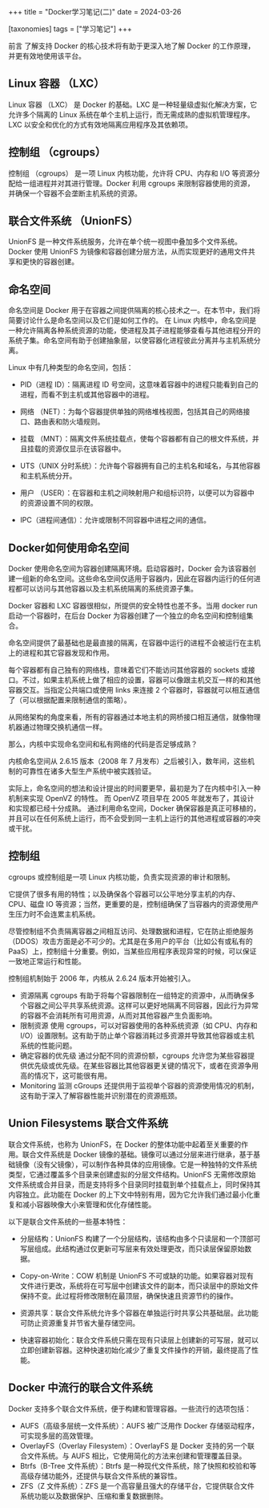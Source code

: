 +++
title = "Docker学习笔记(二)"
date = 2024-03-26

[taxonomies]
tags = ["学习笔记"]
+++

前言 了解支持 Docker 的核心技术将有助于更深入地了解 Docker 的工作原理，并更有效地使用该平台。
<!-- more -->

## **Linux 容器 （LXC）**

Linux 容器 （LXC） 是 Docker 的基础。LXC 是一种轻量级虚拟化解决方案，它允许多个隔离的 Linux 系统在单个主机上运行，而无需成熟的虚拟机管理程序。LXC 以安全和优化的方式有效地隔离应用程序及其依赖项。

## **控制组 （cgroups）**

控制组 （cgroups） 是一项 Linux 内核功能，允许将 CPU、内存和 I/O 等资源分配给一组进程并对其进行管理。Docker 利用 cgroups 来限制容器使用的资源，并确保一个容器不会垄断主机系统的资源。


## **联合文件系统 （UnionFS）**

UnionFS 是一种文件系统服务，允许在单个统一视图中叠加多个文件系统。Docker 使用 UnionFS 为镜像和容器创建分层方法，从而实现更好的通用文件共享和更快的容器创建。

## **命名空间**

命名空间是 Docker 用于在容器之间提供隔离的核心技术之一。在本节中，我们将简要讨论什么是命名空间以及它们是如何工作的。
在 Linux 内核中，命名空间是一种允许隔离各种系统资源的功能，使进程及其子进程能够查看与其他进程分开的系统子集。命名空间有助于创建抽象层，以使容器化进程彼此分离并与主机系统分离。

Linux 中有几种类型的命名空间，包括：

- PID（进程 ID）：隔离进程 ID 号空间，这意味着容器中的进程只能看到自己的进程，而看不到主机或其他容器中的进程。

- 网络 （NET）：为每个容器提供单独的网络堆栈视图，包括其自己的网络接口、路由表和防火墙规则。

- 挂载 （MNT）：隔离文件系统挂载点，使每个容器都有自己的根文件系统，并且挂载的资源仅显示在该容器中。

- UTS（UNIX 分时系统）：允许每个容器拥有自己的主机名和域名，与其他容器和主机系统分开。

- 用户 （USER）：在容器和主机之间映射用户和组标识符，以便可以为容器中的资源设置不同的权限。

- IPC（进程间通信）：允许或限制不同容器中进程之间的通信。

## **Docker如何使用命名空间**

Docker 使用命名空间为容器创建隔离环境。启动容器时，Docker 会为该容器创建一组新的命名空间。这些命名空间仅适用于容器内，因此在容器内运行的任何进程都可以访问与其他容器以及主机系统隔离的系统资源子集。

Docker 容器和 LXC 容器很相似，所提供的安全特性也差不多。当用 docker run 启动一个容器时，在后台 Docker 为容器创建了一个独立的命名空间和控制组集合。

命名空间提供了最基础也是最直接的隔离，在容器中运行的进程不会被运行在主机上的进程和其它容器发现和作用。

每个容器都有自己独有的网络栈，意味着它们不能访问其他容器的 sockets 或接口。不过，如果主机系统上做了相应的设置，容器可以像跟主机交互一样的和其他容器交互。当指定公共端口或使用 links 来连接 2 个容器时，容器就可以相互通信了（可以根据配置来限制通信的策略）。

从网络架构的角度来看，所有的容器通过本地主机的网桥接口相互通信，就像物理机器通过物理交换机通信一样。

那么，内核中实现命名空间和私有网络的代码是否足够成熟？

内核命名空间从 2.6.15 版本（2008 年 7 月发布）之后被引入，数年间，这些机制的可靠性在诸多大型生产系统中被实践验证。

实际上，命名空间的想法和设计提出的时间要更早，最初是为了在内核中引入一种机制来实现 OpenVZ 的特性。 而 OpenVZ 项目早在 2005 年就发布了，其设计和实现都已经十分成熟。
通过利用命名空间，Docker 确保容器是真正可移植的，并且可以在任何系统上运行，而不会受到同一主机上运行的其他进程或容器的冲突或干扰。

## **控制组**

cgroups 或控制组是一项 Linux 内核功能，负责实现资源的审计和限制。

它提供了很多有用的特性；以及确保各个容器可以公平地分享主机的内存、CPU、磁盘 IO 等资源；当然，更重要的是，控制组确保了当容器内的资源使用产生压力时不会连累主机系统。

尽管控制组不负责隔离容器之间相互访问、处理数据和进程，它在防止拒绝服务（DDOS）攻击方面是必不可少的。尤其是在多用户的平台（比如公有或私有的 PaaS）上，控制组十分重要。例如，当某些应用程序表现异常的时候，可以保证一致地正常运行和性能。

控制组机制始于 2006 年，内核从 2.6.24 版本开始被引入。

- 资源隔离
cgroups 有助于将每个容器限制在一组特定的资源中，从而确保多个容器之间公平共享系统资源。这样可以更好地隔离不同容器，因此行为异常的容器不会消耗所有可用资源，从而对其他容器产生负面影响。
- 限制资源
使用 cgroups，可以对容器使用的各种系统资源（如 CPU、内存和 I/O）设置限制。这有助于防止单个容器消耗过多资源并导致其他容器或主机系统的性能问题。
- 确定容器的优先级
通过分配不同的资源份额，cgroups 允许您为某些容器提供优先级或优先级。在某些容器比其他容器更关键的情况下，或者在资源争用高的情况下，这可能很有用。
- Monitoring 监测
cGroups 还提供用于监视单个容器的资源使用情况的机制，这有助于深入了解容器性能并识别潜在的资源瓶颈。


## **Union Filesystems 联合文件系统**

联合文件系统，也称为 UnionFS，在 Docker 的整体功能中起着至关重要的作用。联合文件系统是 Docker 镜像的基础。镜像可以通过分层来进行继承，基于基础镜像（没有父镜像），可以制作各种具体的应用镜像。它是一种独特的文件系统类型，它通过覆盖多个目录来创建虚拟的分层文件结构。UnionFS 无需修改原始文件系统或合并目录，而是支持将多个目录同时挂载到单个挂载点上，同时保持其内容独立。此功能在 Docker 的上下文中特别有用，因为它允许我们通过最小化重复和减小容器映像大小来管理和优化存储性能。

以下是联合文件系统的一些基本特性：

- 分层结构：UnionFS 构建了一个分层结构，该结构由多个只读层和一个顶部可写层组成。此结构通过仅更新可写层来有效处理更改，而只读层保留原始数据。

- Copy-on-Write：COW 机制是 UnionFS 不可或缺的功能。如果容器对现有文件进行更改，系统将在可写层中创建该文件的副本，而只读层中的原始文件保持不变。此过程将修改限制在最顶层，确保快速且资源节约的操作。

- 资源共享：联合文件系统允许多个容器在单独运行时共享公共基础层。此功能可防止资源重复并节省大量存储空间。

- 快速容器初始化：联合文件系统只需在现有只读层上创建新的可写层，就可以立即创建新容器。这种快速初始化减少了重复文件操作的开销，最终提高了性能。

## **Docker 中流行的联合文件系统**
Docker 支持多个联合文件系统，便于构建和管理容器。一些流行的选项包括：

- AUFS（高级多层统一文件系统）：AUFS 被广泛用作 Docker 存储驱动程序，可实现多层的高效管理。
- OverlayFS（Overlay Filesystem）：OverlayFS 是 Docker 支持的另一个联合文件系统。与 AUFS 相比，它使用简化的方法来创建和管理覆盖目录。
- Btrfs（B-Tree 文件系统）：Btrfs 是一种现代文件系统，除了快照和校验和等高级存储功能外，还提供与联合文件系统的兼容性。
- ZFS（Z 文件系统）：ZFS 是一个高容量且强大的存储平台，它提供联合文件系统功能以及数据保护、压缩和重复数据删除。
